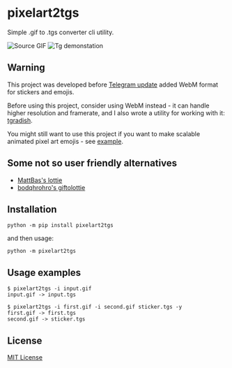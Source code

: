 # pixelart2tgs

Simple .gif to .tgs converter cli utility.

![Source GIF](https://github.com/sliva0/pixelart2tgs/raw/master/images/ralsei.gif)
![Tg demonstation](https://github.com/sliva0/pixelart2tgs/raw/master/images/tg.gif)


## Warning

This project was developed before [Telegram update][UPD] added WebM format for stickers and emojis.

Before using this project, consider using WebM instead - it can handle higher resolution and framerate,
and I also wrote a utility for working with it: [tgradish][TGR].

You might still want to use this project if you want to make scalable animated pixel art emojis -  see [example][RGI].

[UPD]: https://telegram.org/blog/video-stickers-better-reactions
[TGR]: https://github.com/sliva0/tgradish
[RGI]: https://github.com/sliva0/pixelart2tgs/issues/7


## Some not so user friendly alternatives

 - [MattBas's lottie](https://pypi.org/project/lottie/)
 - [bodqhrohro's giftolottie](https://github.com/bodqhrohro/giftolottie)


## Installation

``` console
python -m pip install pixelart2tgs
```

and then usage:

``` console
python -m pixelart2tgs
```


## Usage examples

``` console
$ pixelart2tgs -i input.gif
input.gif -> input.tgs
```

``` console
$ pixelart2tgs -i first.gif -i second.gif sticker.tgs -y
first.gif -> first.tgs
second.gif -> sticker.tgs
```

## License

[MIT License](LICENSE.txt)
